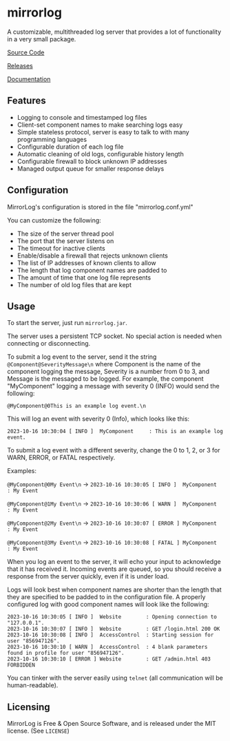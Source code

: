 # mirrorlog

A customizable, multithreaded log server that provides a lot of functionality in a very small package.

[Source Code](https://github.com/lavajuno/mirrorlog)

[Releases](https://github.com/lavajuno/mirrorlog/releases)

[Documentation](https://lavajuno.github.io/mirrorlog/docs/index.html)


## Features
 - Logging to console and timestamped log files
 - Client-set component names to make searching logs easy
 - Simple stateless protocol, server is easy to talk to with many programming languages
 - Configurable duration of each log file
 - Automatic cleaning of old logs, configurable history length
 - Configurable firewall to block unknown IP addresses
 - Managed output queue for smaller response delays

## Configuration
MirrorLog's configuration is stored in the file "mirrorlog.conf.yml"

You can customize the following:
 - The size of the server thread pool
 - The port that the server listens on
 - The timeout for inactive clients
 - Enable/disable a firewall that rejects unknown clients
 - The list of IP addresses of known clients to allow
 - The length that log component names are padded to
 - The amount of time that one log file represents
 - The number of old log files that are kept

## Usage
To start the server, just run `mirrorlog.jar`.

The server uses a persistent TCP socket. No special action is needed when connecting or disconnecting.

To submit a log event to the server, send it the string `@Component@SeverityMessage\n`
where Component is the name of the component logging the message, Severity is a number from 0 to 3,
and Message is the messaged to be logged. For example, the component "MyComponent" logging
a message with severity 0 (INFO) would send the following:

`@MyComponent@0This is an example log event.\n`

This will log an event with severity 0 (Info), which looks like this:

`2023-10-16 10:30:04 [ INFO ]  MyComponent     : This is an example log event.`

To submit a log event with a different severity, change the 0 to 1, 2, or 3 for
WARN, ERROR, or FATAL respectively.

Examples:

`@MyComponent@0My Event\n` -> `2023-10-16 10:30:05 [ INFO ]  MyComponent     : My Event`

`@MyComponent@1My Event\n` -> `2023-10-16 10:30:06 [ WARN ]  MyComponent     : My Event`

`@MyComponent@2My Event\n` -> `2023-10-16 10:30:07 [ ERROR ] MyComponent     : My Event`

`@MyComponent@3My Event\n` -> `2023-10-16 10:30:08 [ FATAL ] MyComponent     : My Event`

When you log an event to the server, it will echo your input to acknowledge that it has received it.
Incoming events are queued, so you should receive a response from the server quickly, even if it is under load.

Logs will look best when component names are shorter than the length that they are specified to be padded to in the 
configuration file. A properly configured log with good component names will look like the following:

```
2023-10-16 10:30:05 [ INFO ]  Website        : Opening connection to "127.0.0.1".
2023-10-16 10:30:07 [ INFO ]  Website        : GET /login.html 200 OK
2023-10-16 10:30:08 [ INFO ]  AccessControl  : Starting session for user "856947126".
2023-10-16 10:30:10 [ WARN ]  AccessControl  : 4 blank parameters found in profile for user "856947126".
2023-10-16 10:30:10 [ ERROR ] Website        : GET /admin.html 403 FORBIDDEN
```

You can tinker with the server easily using `telnet` (all communication will be human-readable).

## Licensing
MirrorLog is Free & Open Source Software, and is released under the MIT license. (See `LICENSE`)


